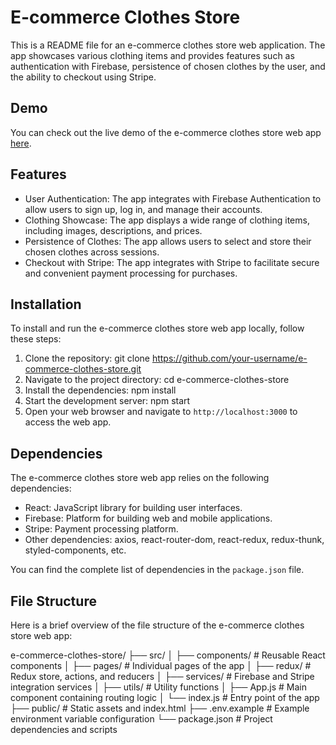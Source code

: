 # E-commerce Clothes Store

This is a README file for an e-commerce clothes store web application. The app showcases various clothing items and provides features such as authentication with Firebase, persistence of chosen clothes by the user, and the ability to checkout using Stripe.

## Demo

You can check out the live demo of the e-commerce clothes store web app [here](https://e-commerce-website-fawn.vercel.app/).

## Features

- User Authentication: The app integrates with Firebase Authentication to allow users to sign up, log in, and manage their accounts.
- Clothing Showcase: The app displays a wide range of clothing items, including images, descriptions, and prices.
- Persistence of Clothes: The app allows users to select and store their chosen clothes across sessions.
- Checkout with Stripe: The app integrates with Stripe to facilitate secure and convenient payment processing for purchases.

## Installation

To install and run the e-commerce clothes store web app locally, follow these steps:

1. Clone the repository:
git clone https://github.com/your-username/e-commerce-clothes-store.git
2. Navigate to the project directory:
cd e-commerce-clothes-store
3. Install the dependencies:
npm install
4. Start the development server:
npm start
7. Open your web browser and navigate to `http://localhost:3000` to access the web app.

## Dependencies

The e-commerce clothes store web app relies on the following dependencies:

- React: JavaScript library for building user interfaces.
- Firebase: Platform for building web and mobile applications.
- Stripe: Payment processing platform.
- Other dependencies: axios, react-router-dom, react-redux, redux-thunk, styled-components, etc.

You can find the complete list of dependencies in the `package.json` file.

## File Structure

Here is a brief overview of the file structure of the e-commerce clothes store web app:

e-commerce-clothes-store/
├── src/
│ ├── components/ # Reusable React components
│ ├── pages/ # Individual pages of the app
│ ├── redux/ # Redux store, actions, and reducers
│ ├── services/ # Firebase and Stripe integration services
│ ├── utils/ # Utility functions
│ ├── App.js # Main component containing routing logic
│ └── index.js # Entry point of the app
├── public/ # Static assets and index.html
├── .env.example # Example environment variable configuration
└── package.json # Project dependencies and scripts


